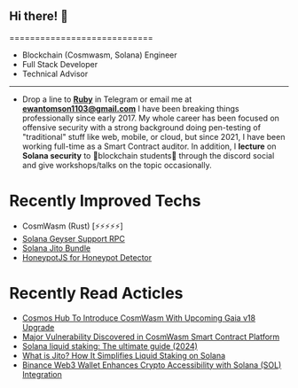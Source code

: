 ## Hi there! 👋 
============================
* Blockchain (Cosmwasm, Solana) Engineer
* Full Stack Developer
* Technical Advisor
----------------------------------------------------
* Drop a line to **[Ruby](https://t.me/@Ruby0107)** in Telegram or email me at **ewantomson1103@gmail.com**
I have been breaking things professionally since early 2017. My whole career has been focused on offensive security with a strong background doing pen-testing of "traditional" stuff like web, mobile, or cloud, but since 2021, I have been working full-time as a Smart Contract auditor.
In addition, I **lecture** on **Solana security** to 🌱blockchain students🌱 through the discord social and give workshops/talks on the topic occasionally.
# Recently Improved Techs
- CosmWasm (Rust) [⚡⚡⚡⚡⚡]
- [Solana Geyser Support RPC](https://www.youtube.com/watch?v=njC24ts24Pg)
- [Solana Jito Bundle](https://www.jito.wtf)
- [HoneypotJS for Honeypot Detector](https://honeypot.is/)
# Recently Read Acticles
- [Cosmos Hub To Introduce CosmWasm With Upcoming Gaia v18 Upgrade](https://www.binance.com/ar/square/post/2024-06-20-cosmos-hub-to-introduce-cosmwasm-with-upcoming-gaia-v18-upgrade-9715670215690)
- [Major Vulnerability Discovered in CosmWasm Smart Contract Platform](https://www.binance.com/en/square/post/2024-01-15-major-vulnerability-discovered-in-cosmwasm-smart-contract-platform-2770906674530)
- [Solana liquid staking: The ultimate guide (2024)](https://phantom.app/learn/crypto-101/solana-liquid-staking)
- [What is Jito? How It Simplifies Liquid Staking on Solana](https://www.codezeros.com/what-is-jito-how-it-simplifies-liquid-staking-on-solana)
- [Binance Web3 Wallet Enhances Crypto Accessibility with Solana (SOL) Integration](https://blockchain.news/news/binance-web3-wallet-enhances-crypto-accessibility-with-solana-sol-integration)
<!--
**** is a ✨ _special_ ✨ repository because its `README.md` (this file) appears on your GitHub profile.

Here are some ideas to get you started:

- 🔭 I’m currently working on ...
- 🌱 I’m currently learning ...
- 👯 I’m looking to collaborate on ...
- 🤔 I’m looking for help with ...
- 💬 Ask me about ...
- 📫 How to reach me: ...
- 😄 Pronouns: ...
- ⚡ Fun fact: ...
-->
